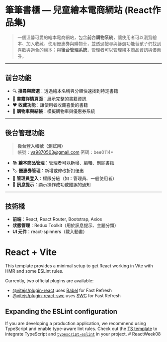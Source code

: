 # 筆筆書櫃 — 兒童繪本電商網站 (React作品集)
> 一個溫馨可愛的繪本電商網站，包含**前台購物系統**，讓使用者可以瀏覽繪本、加入收藏、使用優惠券與購物車，並透過搜尋與篩選功能替孩子們找到喜歡與適合的繪本；與**後台管理系統**，管理者可以管理繪本商品資訊與優惠券。  
---

## **前台功能**
- 🔍 **搜尋與篩選**：透過繪本名稱與分類快速找到特定書籍  
- 📖 **書籍詳情頁面**：展示完整的書籍資訊  
- ❤️ **收藏功能**：讓使用者收藏喜愛的書籍  
- 🛒 **購物車與結帳**：模擬購物車與優惠券系統    

---

## **後台管理功能**
> **後台登入帳號（測試用）**  
> 帳號：ya9870503@gmail.com 
> 密碼：bee0114*

- 📚 **繪本商品管理**：管理者可以新增、編輯、刪除書籍   
- 🏷  **優惠券管理**：新增或修改折扣優惠  
- 📝 **管理員登入**：權限分級（如：管理員、一般使用者）
- 🔔 **訊息提示**：顯示操作成功或錯誤的通知  

---

## **技術棧**
- **前端**：React, React Router, Bootstrap, Axios  
- **狀態管理**：Redux Toolkit（用於訊息提示、主題分類）   
- **UI 元件**：react-spinners（載入動畫）  


# React + Vite

This template provides a minimal setup to get React working in Vite with HMR and some ESLint rules.

Currently, two official plugins are available:

- [@vitejs/plugin-react](https://github.com/vitejs/vite-plugin-react/blob/main/packages/plugin-react/README.md) uses [Babel](https://babeljs.io/) for Fast Refresh
- [@vitejs/plugin-react-swc](https://github.com/vitejs/vite-plugin-react-swc) uses [SWC](https://swc.rs/) for Fast Refresh

## Expanding the ESLint configuration

If you are developing a production application, we recommend using TypeScript and enable type-aware lint rules. Check out the [TS template](https://github.com/vitejs/vite/tree/main/packages/create-vite/template-react-ts) to integrate TypeScript and [`typescript-eslint`](https://typescript-eslint.io) in your project.
#   R e a c t W e e k 0 8 
 
 
